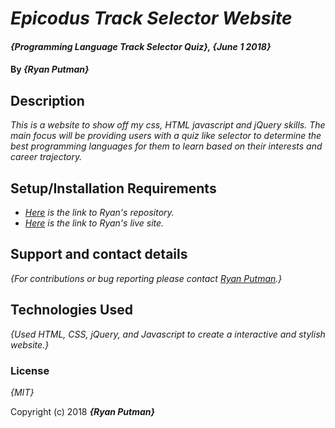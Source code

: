 # _Epicodus Track Selector Website_

#### _{Programming Language Track Selector Quiz}, {June 1 2018}_

#### By _**{Ryan Putman}**_

## Description

_This is a website to show off my css, HTML javascript and jQuery skills. The main focus will be providing users with a quiz like selector to determine the best programming languages for them to learn based on their interests and career trajectory._

## Setup/Installation Requirements

* _[Here](https://github.com/putman10/track-suggester.git) is the link to Ryan's repository._
* _[Here](https://putman10.github.io/track-suggester/) is the link to Ryan's live site._


## Support and contact details

_{For contributions or bug reporting please contact [Ryan Putman](mailto:putman10@me.com).}_

## Technologies Used

_{Used HTML, CSS, jQuery, and Javascript to create a interactive and stylish website.}_


### License

*{MIT}*

Copyright (c) 2018 **_{Ryan Putman}_**
